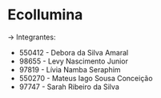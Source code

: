 # Ecollumina

-> Integrantes:

- 550412 - Debora da Silva Amaral 
- 98655 - Levy Nascimento Junior
- 97819 - Lívia Namba Seraphim 
- 550270 - Mateus Iago Sousa Conceição 
- 97747 - Sarah Ribeiro da Silva
